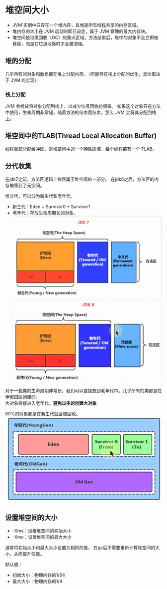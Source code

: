 # 堆空间大小

- JVM 实例中只存在一个堆内存，且堆是所有线程共享的内存区域。
- 堆内存的大小在 JVM 启动时即已设定，属于 JVM 管理的最大内存块。
- 堆空间是垃圾回收（GC）的重点区域，方法结束后，堆中的对象不会立即被移除，而是在垃圾收集时才会被清理。

## 堆的分配
几乎所有的对象和数组都在堆上分配内存。
(可能存在栈上分配的优化，具体取决于 JVM 的实现)

### 栈上分配
JVM 会尝试将对象分配到栈上，以减少垃圾回收的频率。
如果这个对象只在方法中使用，生命周期非常短，随着方法的结束而结束，那么 JVM 会将其分配到栈上。

## 堆空间中的TLAB(Thread Local Allocation Buffer)
线程局部分配缓冲区，是堆空间中的一个特殊区域，每个线程都有一个 TLAB。


## 分代收集
在jdk7之前，方法区逻辑上依然属于堆空间的一部分。
在jdk8之后，方法区的内存被移到了元空间。

堆分代，可以分为新生代和老年代。
- 新生代：Eden + Survivor0 + Survivor1
- 老年代：存放生命周期长的对象。
![img.png](../images/jvm-26-01.png)
![img.png](../images/jvm-26-02.png)

对于一些类的生命周期非常长，我们可以直接放到老年代中。几乎所有的类都是在伊甸园区创建的。  
大对象直接进入老年代。**避免过多的创建大对象**

80%的对象都是在新生代就会被回收。
![img.png](../images/jvm-26-03.png)

## 设置堆空间的大小
- -Xms：设置堆空间的初始大小
- -Xmx：设置堆空间的最大大小  

通常将初始大小和最大大小设置为相同的值，
在gc后不需要重新计算堆空间的大小，从而提升性能。

默认值：
- 初始大小：物理内存的1/64
- 最大大小：物理内存的1/4